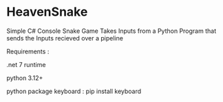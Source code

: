 # HeavenSnake

Simple C# Console Snake Game
Takes Inputs from a Python Program that sends the Inputs recieved over a pipeline

Requirements :

.net 7 runtime

python 3.12+

python package keyboard : pip install keyboard

